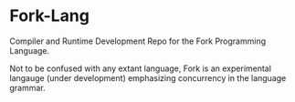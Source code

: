 # Fork-Lang
Compiler and Runtime Development Repo for the Fork Programming Language.

Not to be confused with any extant language, Fork is an experimental 
langauge (under development) emphasizing concurrency in the language 
grammar.
